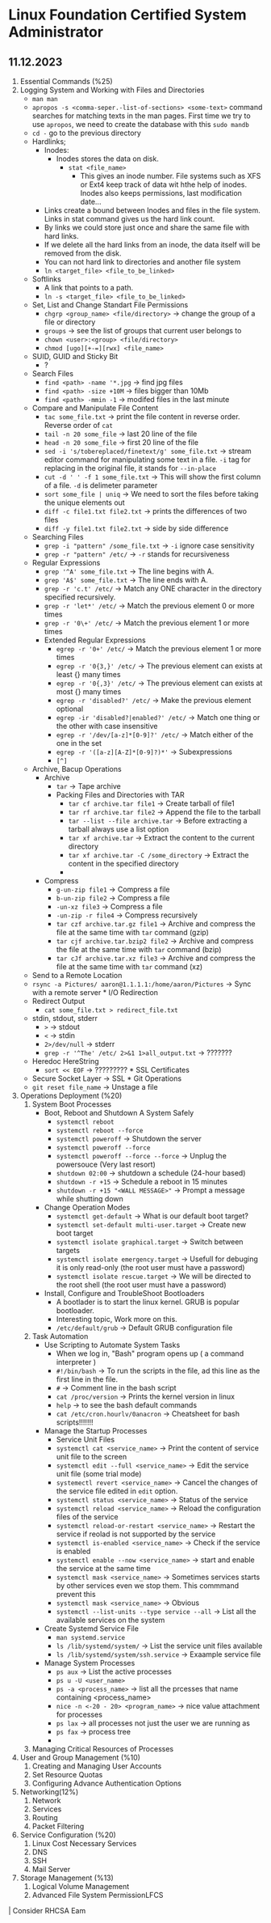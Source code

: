 # Linux Foundation Certified System Administrator
11.12.2023
---

1. Essential Commands (%25)
  1. Logging System and Working with Files and Directories
      * ``man man``
      * ``apropos -s <comma-seper.-list-of-sections> <some-text>`` command searches for matching texts in the man pages. First time we try to use ``apropos``, we need to create the database with this ``sudo mandb``
      * ``cd -`` go to the previous directory
      * Hardlinks;
        * Inodes:
          * Inodes stores the data on disk.
            * ``stat <file_name>``
              * This gives an inode number. File systems such as XFS or Ext4 keep track of data wit hthe help of inodes. Inodes also keeps permissions, last modification date...
        * Links create a bound between Inodes and files in the file system. Links in stat command gives us the hard link count.
        * By links we could store just once and share the same file with hard links.
        * If we delete all the hard links from an inode, the data itself will be removed from the disk.
        * You can not hard link to directories and another file system 
        * ``ln <target_file> <file_to_be_linked>``
      * Softlinks
        * A link that points to a path.
        * ``ln -s <target_file> <file_to_be_linked>``
      * Set, List and Change Standart File Permissions
        * ``chgrp <group_name> <file/directory>`` -> change the group of a file or directory
        * ``groups`` -> see the list of groups that current user belongs to
        * ``chown <user>:<group> <file/directory>``
        * ``chmod [ugo][+-=][rwx] <file_name>``
      * SUID, GUID and Sticky Bit
        * ?
      * Search Files
        * ``find <path> -name '*.jpg`` -> find jpg files
        * ``find <path> -size +10M`` -> files bigger than 10Mb
        * ``find <path> -mmin -1`` -> modifed files in the last minute
      * Compare and Manipulate File Content
        * ``tac some_file.txt`` -> print the file content in reverse order. Reverse order of ``cat``
        * ``tail -n 20 some_file`` -> last 20 line of the file
        * ``head -n 20 some_file`` -> first 20 line of the file
        * ``sed -i 's/tobereplaced/finetext/g' some_file.txt`` -> stream editor command for manipulating some text in a file. ``-i`` tag for replacing in the original file, it stands for ``--in-place``
        * ``cut -d ' ' -f 1 some_file.txt`` -> This will show the first column of a file. ``-d`` is delimeter parameter
        * ``sort some_file | uniq`` -> We need to sort the files before taking the unique elements out
        * ``diff -c file1.txt file2.txt`` -> prints the differences of two files
        * ``diff -y file1.txt file2.txt`` -> side by side difference
      * Searching Files
        * ``grep -i "pattern" /some_file.txt`` -> ``-i`` ignore case sensitivity
        * ``grep -r "pattern" /etc/`` -> ``-r`` stands for recursiveness
      * Regular Expressions
        * ``grep '^A' some_file.txt`` -> The line begins with A.
        * ``grep 'A$' some_file.txt`` -> The line ends with A.
        * ``grep -r 'c.t' /etc/`` -> Match any ONE character in the directory specified recursively.
        * ``grep -r 'let*' /etc/`` -> Match the previous element 0 or more times
        * ``grep -r '0\+' /etc/`` -> Match the previous element 1 or more times
        * Extended Regular Expressions
          * ``egrep -r '0+' /etc/`` -> Match the previous element 1 or more times
          * ``egrep -r '0{3,}' /etc/`` -> The previous element can exists at least {} many times
          * ``egrep -r '0{,3}' /etc/`` -> The previous element can exists at most {} many times
          * ``egrep -r 'disabled?' /etc/`` -> Make the previous element optional
          * ``egrep -ir 'disabled?|enabled?' /etc/`` -> Match one thing or the other with case insensitive
          * ``egrep -r '/dev/[a-z]*[0-9]?' /etc/`` -> Match either of the one in the set
          * ``egrep -r '([a-z][A-Z]*[0-9]?)*'`` -> Subexpressions
          * ``[^]``
      * Archive, Bacup Operations
        * Archive
          * ``tar`` -> Tape archive
          * Packing Files and Directories with TAR
            * ``tar cf archive.tar file1`` -> Create tarball of file1
            * ``tar rf archive.tar file2`` -> Append the file to the tarball
            * ``tar --list --file archive.tar`` -> Before extracting a tarball always use a list option
            * ``tar xf archive.tar`` -> Extract the content to the current directory
            * ``tar xf archive.tar -C /some_directory`` -> Extract the content in the specified directory
            * 
        * Compress
          * ``g-un-zip file1`` -> Compress a file
          * ``b-un-zip file2`` -> Compress a file
          * ``-un-xz file3`` -> Compress a file
          * ``-un-zip -r file4`` -> Compress recursively
          * ``tar czf archive.tar.gz file1`` -> Archive and compress the file at the same time with ``tar`` command (gzip)
          * ``tar cjf archive.tar.bzip2 file2`` -> Archive and compress the file at the same time with ``tar`` command (bzip)
          * ``tar cJf archive.tar.xz file3`` -> Archive and compress the file at the same time with ``tar`` command (xz)
      * Send to  a Remote Location
       * ``rsync -a Pictures/ aaron@1.1.1.1:/home/aaron/Pictures`` -> Sync with a remote server
    * I/O Redirection
      * Redirect Output
        * ``cat some_file.txt > redirect_file.txt``
      * stdin, stdout, stderr
        * ``>`` -> stdout
        * ``<`` -> stdin
        * ``2>/dev/null`` -> stderr
        * ``grep -r '^The' /etc/ 2>&1 1>all_output.txt`` -> ???????
      * Heredoc HereString
        * ``sort << EOF`` -> ?????????
    * SSL Certificates
      * Secure Socket Layer -> SSL
    * Git Operations
      * ``git reset file_name`` -> Unstage a file
2. Operations Deployment (%20)
   1. System Boot Processes
      * Boot, Reboot and Shutdown A System Safely
        * ``systemctl reboot``
        * ``systemctl reboot --force``
        * ``systemctl poweroff`` -> Shutdown the server
        * ``systemctl poweroff --force``
        * ``systemctl poweroff --force --force`` -> Unplug the powersouce (Very last resort)
        * ``shutdown 02:00`` -> shutdown a schedule (24-hour based)
        * ``shutdown -r +15`` -> Schedule a reboot in 15 minutes
        * ``shutdown -r +15 "<WALL MESSAGE>"`` -> Prompt a message while shutting down
      * Change Operation Modes
        * ``systemctl get-default`` -> What is our default boot target?
        * ``systemctl set-default multi-user.target`` -> Create new boot target
        * ``systemctl isolate graphical.target`` -> Switch between targets
        * ``systemctl isolate emergency.target`` -> Usefull for debuging it is only read-only (the root user must have a password)
        * ``systemctl isolate rescue.target`` -> We will be directed to the root shell (the root user must have a password)
      * Install, Configure and TroubleShoot Bootloaders
        * A bootlader is to start the linux kernel. GRUB is popular bootloader.
        * Interesting topic, Work more on this.
        * ``/etc/default/grub`` -> Default GRUB configuration file
   2. Task Automation
      * Use Scripting to Automate System Tasks
        * When we log in, "Bash" program opens up ( a command interpreter )
        *  ``#!/bin/bash`` -> To run the scripts in the file, ad this line as the first line in the file.
        * ``#`` -> Comment line in the bash script
        * ``cat /proc/version`` -> Prints the kernel version in linux
        * ``help`` -> to see the bash default commands
        * ``cat /etc/cron.hourlv/0anacron`` -> Cheatsheet for bash scripts!!!!!!!
      * Manage the Startup Processes
        * Service Unit Files
        * ``systemctl cat <service_name>`` -> Print the content of service unit file to the screen
        * ``systemctl edit --full <service_name>`` -> Edit the service unit file (some trial mode)
        * ``systemectl revert <service_name>`` -> Cancel the changes of the service file edited in ``edit`` option.
        * ``systemctl status <service_name>`` -> Status of the service
        * ``systemctl reload <service_name>`` -> Reload the configuration files of the service
        * ``systemctl reload-or-restart <service_name>`` -> Restart the service if reolad is not supported by the service
        * ``systemctl is-enabled <service_name>`` -> Check if the service is enabled
        * ``systemctl enable --now <service_name>`` -> start and enable the service at the same time
        * ``systemctl mask <service_name>`` -> Sometimes services starts by other services even we stop them. This commmand prevent this
        * ``systemctl mask <service_name>`` -> Obvious
        * ``systemctl --list-units --type service --all`` -> List all the available services on the system
      * Create Systemd Service File
        * ``man systemd.service``
        * ``ls /lib/systemd/system/`` -> List the service unit files available
        * ``ls /lib/systemd/system/ssh.service`` -> Exaample service file
      * Manage System Processes
        * ``ps aux`` -> List the active processes
        * ``ps u -U <user_name>``
        * ``ps -a <process_name>`` -> list all the prcesses that name containing <process_name>
        * ``nice -n <-20 - 20> <program_name>`` -> nice value attachment for processes
        * ``ps lax`` -> all processes not just the user we are running as
        * ``ps fax`` ->  process tree
        * 
   3. Managing Critical Resources of Processes
3. User and Group Management (%10)
   1. Creating and Managing User Accounts
   2. Set Resource Quotas
   3. Configuring Advance Authentication Options
4. Networking(12%)
   1. Network
   2. Services
   3. Routing
   4. Packet Filtering
5. Service Configuration (%20)
   1. Linux Cost Necessary Services
   2. DNS
   3. SSH
   4. Mail Server
6. Storage Management (%13)
   1. Logical Volume Management
   2. Advanced File System PermissionLFCS



| Consider RHCSA Eam
